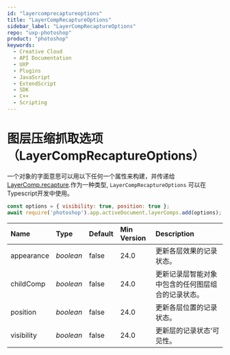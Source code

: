 ```yaml
---
id: "layercomprecaptureoptions"
title: "LayerCompRecaptureOptions"
sidebar_label: "LayerCompRecaptureOptions"
repo: "uxp-photoshop"
product: "photoshop"
keywords:
  - Creative Cloud
  - API Documentation
  - UXP
  - Plugins
  - JavaScript
  - ExtendScript
  - SDK
  - C++
  - Scripting
---
```


# 图层压缩抓取选项（LayerCompRecaptureOptions）

一个对象的字面意思可以用以下任何一个属性来构建，并传递给 [LayerComp.recapture](/ps_reference/classes/layercomp/#recapture).作为一种类型, `LayerCompRecaptureOptions` 可以在Typescript开发中使用。

```javascript
const options = { visibility: true, position: true };
await require('photoshop').app.activeDocument.layerComps.add(options);
```

| Name | Type | Default | Min Version | Description |
| :------ | :------ | :------ | :------ | :------ |
| appearance | *boolean* | false | 24.0 | 更新各层效果的记录状态。 |
| childComp | *boolean* | false | 24.0 | 更新记录层智能对象中包含的任何图层组合的记录状态。 |
| position | *boolean* | false | 24.0 | 更新各层位置的记录状态。 |
| visibility | *boolean* | false | 24.0 | 更新层的记录状态&#x27;可见性。 |

